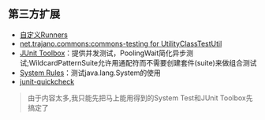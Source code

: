 第三方扩展
------
- [自定义Runners](https://github.com/junit-team/junit4/wiki/Custom-runners)
- [net.trajano.commons:commons-testing for UtilityClassTestUtil](http://site.trajano.net/commons-testing/)
- [JUnit Toolbox](https://github.com/MichaelTamm/junit-toolbox)：提供并发测试，PoolingWait简化异步测试;WildcardPatternSuite允许用通配符而不需要创建套件(suite)来做组合测试
- [System Rules](toolbox/Toolbox.md)：测试java.lang.System的使用
- [junit-quickcheck](system_test/index.md)

>由于内容太多,我只能先把马上能用得到的System Test和JUnit Toolbox先搞定了